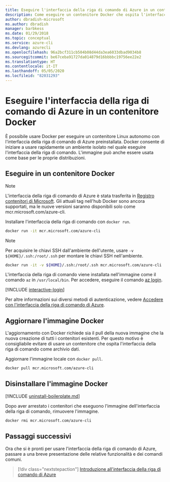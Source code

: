 ```yaml
---
title: Eseguire l'interfaccia della riga di comando di Azure in un contenitore Docker
description: Come eseguire un contenitore Docker che ospita l'interfaccia della riga di comando di Azure
author: dbradish-microsoft
ms.author: dbradish
manager: barbkess
ms.date: 01/29/2018
ms.topic: conceptual
ms.service: azure-cli
ms.devlang: azurecli
ms.openlocfilehash: 96a2bcf311cb504b08d44da3ea6033dbad9034b8
ms.sourcegitcommit: be67ceba91727da014879d16bbbbc19756ee22e2
ms.translationtype: HT
ms.contentlocale: it-IT
ms.lasthandoff: 05/05/2020
ms.locfileid: "82031293"
---
```

# <a name="run-azure-cli-in-a-docker-container"></a>Eseguire l'interfaccia della riga di comando di Azure in un contenitore Docker

È possibile usare Docker per eseguire un contenitore Linux autonomo con l'interfaccia della riga di comando di Azure preinstallata. Docker consente di iniziare a usare rapidamente un ambiente isolato nel quale eseguire l'interfaccia della riga di comando. L'immagine può anche essere usata come base per le proprie distribuzioni.

## <a name="run-in-a-docker-container"></a>Eseguire in un contenitore Docker

> [!NOTE]
> L'interfaccia della riga di comando di Azure è stata trasferita in [Registro contenitori di Microsoft](https://azure.microsoft.com/services/container-registry). Gli attuali tag nell'hub Docker sono ancora supportati, ma le nuove versioni saranno disponibili solo come mcr.microsoft.com/azure-cli.

Installare l'interfaccia della riga di comando con `docker run`.

   ```bash
   docker run -it mcr.microsoft.com/azure-cli
   ```

> [!NOTE]
> Per acquisire le chiavi SSH dall'ambiente dell'utente, usare `-v ${HOME}/.ssh:/root/.ssh` per montare le chiavi SSH nell'ambiente.
>
> ```bash
> docker run -it -v ${HOME}/.ssh:/root/.ssh mcr.microsoft.com/azure-cli
> ```

L'interfaccia della riga di comando viene installata nell'immagine come il comando `az` in `/usr/local/bin`. Per accedere, eseguire il comando [az login](/cli/azure/reference-index#az-login).

[!INCLUDE [interactive-login](includes/interactive-login.md)]

Per altre informazioni sui diversi metodi di autenticazione, vedere [Accedere con l'interfaccia della riga di comando di Azure](authenticate-azure-cli.md).

## <a name="update-docker-image"></a>Aggiornare l'immagine Docker

L'aggiornamento con Docker richiede sia il pull della nuova immagine che la nuova creazione di tutti i contenitori esistenti. Per questo motivo è consigliabile evitare di usare un contenitore che ospita l'interfaccia della riga di comando come archivio dati.

Aggiornare l'immagine locale con `docker pull`.

```bash
docker pull mcr.microsoft.com/azure-cli
```

## <a name="uninstall-docker-image"></a>Disinstallare l'immagine Docker

[!INCLUDE [uninstall-boilerplate.md](includes/uninstall-boilerplate.md)]

Dopo aver arrestato i contenitori che eseguono l'immagine dell'interfaccia della riga di comando, rimuovere l'immagine.

```bash
docker rmi mcr.microsoft.com/azure-cli
```

## <a name="next-steps"></a>Passaggi successivi

Ora che si è pronti per usare l'interfaccia della riga di comando di Azure, passare a una breve presentazione delle relative funzionalità e dei comandi comuni.

> [!div class="nextstepaction"]
> [Introduzione all'interfaccia della riga di comando di Azure](get-started-with-azure-cli.md)
